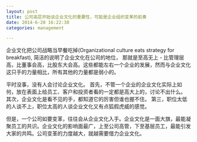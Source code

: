 ```yaml
---
layout: post
title: 公司高层开始谈企业文化的重要性，可能是企业组织变革的前奏
date: 2014-6-20 16:22:30
categories: management

---
```


企业文化把公司战略当早餐吃掉(Organizational culture eats strategy for breakfast), 简洁的说明了企业文化在公司的地位， 那就是至高无上 - 比管理层高，比董事会高，比股东大会高。这些都能左右一个企业的发展，然而与企业文化这只手的力量相比，所有其他的力量都是弱小的。

平时没事，没有人会讨论企业文化。 首先，不管一个企业的企业文化实际上如何，放在表面上给员工、客户和投资者看的一定都是高大上的，讨论不出什么。 其次，企业文化是看不见的手，都知道它的厉害但谁也握不住。 第三，职位太低的人谈不上，职位太高的人谈企业文化又有点狐假虎威的感觉。

但是，一个公司如要变革，往往会从企业文化入手。企业文化是一面大旗，最能凝聚员工的共识。企业文化的影响面最广，上至公司高管，下至基层员工，最能引发大家的共鸣。公司变革的力度越大，就越需要借力企业文化。


